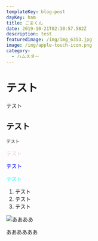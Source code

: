 ```yaml
---
templateKey: blog-post
dayKey: ham
title: ごまくん
date: 2019-10-21T02:30:57.582Z
description: test
featuredimage: /img/img_6353.jpg
image: /img/apple-touch-icon.png
category:
  - ハムスター
---
```

# テスト

テスト

## テスト

```
テスト
```

<font color="Pink">テスト</font>

<font color="Blue">テスト</font>

<font color="Aqua">テスト</font>

1. テスト
2. テスト
3. テスト

![ああああ](/img/01.png "きなこ！")

ああああああ
